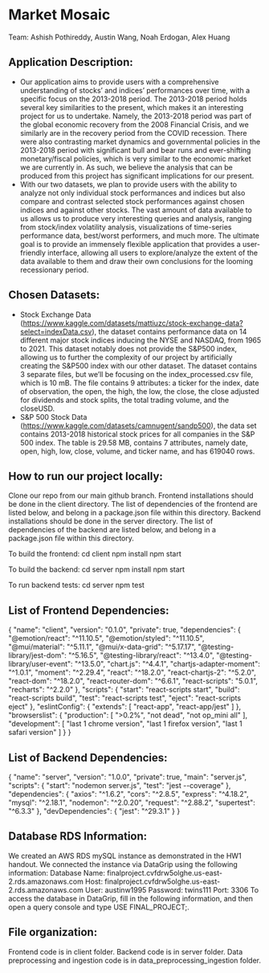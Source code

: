 # Market Mosaic
Team: Ashish Pothireddy, Austin Wang, Noah Erdogan, Alex Huang

## Application Description: 
- Our application aims to provide users with a comprehensive understanding of stocks’ and indices’ performances over time, with a specific focus on the 2013-2018 period. The 2013-2018 period holds several key similarities to the present, which makes it an interesting project for us to undertake. Namely, the 2013-2018 period was part of the global economic recovery from the 2008 Financial Crisis, and we similarly are in the recovery period from the COVID recession. There were also contrasting market dynamics and governmental policies in the 2013-2018 period with significant bull and bear runs and ever-shifting monetary/fiscal policies, which is very similar to the economic market we are currently in. As such, we believe the analysis that can be produced from this project has significant implications for our present. 
- With our two datasets, we plan to provide users with the ability to analyze not only individual stock performances and indices but also compare and contrast selected stock performances against chosen indices and against other stocks. The vast amount of data available to us allows us to produce very interesting queries and analysis, ranging from stock/index volatility analysis, visualizations of time-series performance data, best/worst performers, and much more. The ultimate goal is to provide an immensely flexible application that provides a user-friendly interface, allowing all users to explore/analyze the extent of the data available to them and draw their own conclusions for the looming recessionary period.

## Chosen Datasets: 
- Stock Exchange Data (https://www.kaggle.com/datasets/mattiuzc/stock-exchange-data?select=indexData.csv), the dataset contains performance data on 14 different major stock indices inducing the NYSE and NASDAQ, from 1965 to 2021. This dataset notably does not provide the S&P500 index, allowing us to further the complexity of our project by artificially creating the S&P500 index with our other dataset. The dataset contains 3 separate files, but we’ll be focusing on the index_processed.csv file, which is 10 mB. The file contains 9 attributes: a ticker for the index, date of observation, the open, the high, the low, the close, the close adjusted for dividends and stock splits, the total trading volume, and the closeUSD.
- S&P 500 Stock Data (https://www.kaggle.com/datasets/camnugent/sandp500), the data set contains 2013-2018 historical stock prices for all companies in the S&P 500 index. The table is 29.58 MB, contains 7 attributes, namely date, open, high, low, close, volume, and ticker name, and has 619040 rows. 

## How to run our project locally:
Clone our repo from our main github branch. 
Frontend installations should be done in the client directory. The list of dependencies of the frontend are listed below, and belong in a package.json file within this directory. 
Backend installations should be done in the server directory. The list of dependencies of the backend are listed below, and belong in a package.json file within this directory. 

To build the frontend: 
cd client
npm install
npm start

To build the backend:
cd server
npm install
npm start

To run backend tests:
cd server
npm test

## List of Frontend Dependencies: 
{
  "name": "client",
  "version": "0.1.0",
  "private": true,
  "dependencies": {
    "@emotion/react": "^11.10.5",
    "@emotion/styled": "^11.10.5",
    "@mui/material": "^5.11.1",
    "@mui/x-data-grid": "^5.17.17",
    "@testing-library/jest-dom": "^5.16.5",
    "@testing-library/react": "^13.4.0",
    "@testing-library/user-event": "^13.5.0",
    "chart.js": "^4.4.1",
    "chartjs-adapter-moment": "^1.0.1",
    "moment": "^2.29.4",
    "react": "^18.2.0",
    "react-chartjs-2": "^5.2.0",
    "react-dom": "^18.2.0",
    "react-router-dom": "^6.6.1",
    "react-scripts": "5.0.1",
    "recharts": "^2.2.0"
  },
  "scripts": {
    "start": "react-scripts start",
    "build": "react-scripts build",
    "test": "react-scripts test",
    "eject": "react-scripts eject"
  },
  "eslintConfig": {
    "extends": [
      "react-app",
      "react-app/jest"
    ]
  },
  "browserslist": {
    "production": [
      ">0.2%",
      "not dead",
      "not op_mini all"
    ],
    "development": [
      "last 1 chrome version",
      "last 1 firefox version",
      "last 1 safari version"
    ]
  }
}
## List of Backend Dependencies: 
{
  "name": "server",
  "version": "1.0.0",
  "private": true,
  "main": "server.js",
  "scripts": {
    "start": "nodemon server.js",
    "test": "jest --coverage"
  },
  "dependencies": {
    "axios": "^1.6.2",
    "cors": "^2.8.5",
    "express": "^4.18.2",
    "mysql": "^2.18.1",
    "nodemon": "^2.0.20",
    "request": "^2.88.2",
    "supertest": "^6.3.3"
  },
  "devDependencies": {
    "jest": "^29.3.1"
  }
}

## Database RDS Information:
We created an AWS RDS mySQL instance as demonstrated in the HW1 handout. We connected the instance via DataGrip using the following information:
Database Name: finalproject.cvfdrw5olghe.us-east-2.rds.amazonaws.com
Host: finalproject.cvfdrw5olghe.us-east-2.rds.amazonaws.com
User: austinw1995
Password: twins111
Port: 3306
To access the database in DataGrip, fill in the following information, and then open a query console and type USE FINAL_PROJECT;.

## File organization:
Frontend code is in client folder. Backend code is in server folder. Data preprocessing and ingestion code is in data_preprocessing_ingestion folder.


